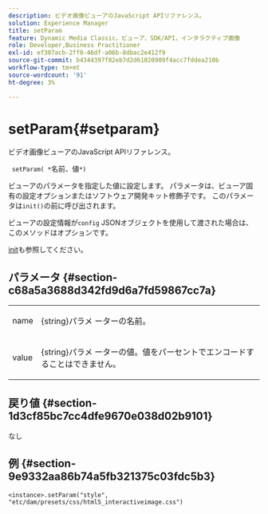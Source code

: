 ```yaml
---
description: ビデオ画像ビューアのJavaScript APIリファレンス。
solution: Experience Manager
title: setParam
feature: Dynamic Media Classic，ビューア，SDK/API，インタラクティブ画像
role: Developer,Business Practitioner
exl-id: ef307acb-2ff0-46df-a06b-8dbac2e412f9
source-git-commit: b4344397f82eb7d2d61020909f4acc7fddea210b
workflow-type: tm+mt
source-wordcount: '91'
ht-degree: 3%

---
```


# setParam{#setparam}

ビデオ画像ビューアのJavaScript APIリファレンス。

` setParam( *`名前、値`*)`

ビューアのパラメータを指定した値に設定します。 パラメータは、ビューア固有の設定オプションまたはソフトウェア開発キット修飾子です。 このパラメータは`init()`の前に呼び出されます。

ビューアの設定情報が`config` JSONオブジェクトを使用して渡された場合は、このメソッドはオプションです。

[init](../../../c-html5-aem-asset-viewers/c-html5-aem-interactive-images/c-html5-aem-interactive-image-javascriptapiref/r-html5-aem-int-image-viewer-javascriptapiref-init.md#reference-aee94dd92a28410784f7a1792e28683b)も参照してください。

## パラメータ {#section-c68a5a3688d342fd9d6a7fd59867cc7a}

<table id="table_896DFF34A68A403DB93A6D597461A573"> 
 <tbody> 
  <tr> 
   <td colname="col1"> <p> <span class="codeph"> <span class="varname"> name  </span> </span> </p> </td> 
   <td colname="col2"> <p> <span class="codeph"> {string}パラメ </span> ーターの名前。 </p> </td> 
  </tr> 
  <tr> 
   <td colname="col1"> <p> <span class="codeph"> <span class="varname"> value  </span> </span> </p> </td> 
   <td colname="col2"> <p> <span class="codeph"> {string}パラメ </span> ーターの値。値をパーセントでエンコードすることはできません。 </p> </td> 
  </tr> 
 </tbody> 
</table>

## 戻り値 {#section-1d3cf85bc7cc4dfe9670e038d02b9101}

なし

## 例 {#section-9e9332aa86b74a5fb321375c03fdc5b3}

```
<instance>.setParam("style", "etc/dam/presets/css/html5_interactiveimage.css")
```
